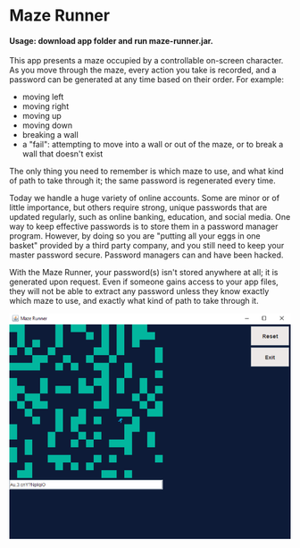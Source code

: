 # Maze Runner

#### Usage: download app folder and run maze-runner.jar.

This app presents a maze occupied by a controllable on-screen character. As you move through the maze, every action you take is recorded, and a password can be generated at any time based on their order. For example:

- moving left
- moving right
- moving up
- moving down
- breaking a wall
- a "fail": attempting to move into a wall or out of the maze, or to break a wall that doesn't exist

The only thing you need to remember is which maze to use, and what kind of path to take through it; the same password is regenerated every time.

Today we handle a huge variety of online accounts. Some are minor or of little importance, but others require strong, unique passwords that are updated regularly, such as online banking, education, and social media. One way to keep effective passwords is to store them in a password manager program. However, by doing so you are "putting all your eggs in one basket" provided by a third party company, and you still need to keep your master password secure. Password managers can and have been hacked.

With the Maze Runner, your password(s) isn't stored anywhere at all; it is generated upon request. Even if someone gains access to your app files, they will not be able to extract any password unless they know exactly which maze to use, and exactly what kind of path to take through it.

![screenshot](https://github.com/awhayat/maze-runner/blob/main/screenshot.PNG)

